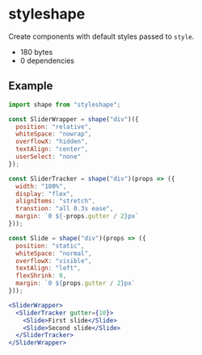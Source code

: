 # styleshape

Create components with default styles passed to `style`.

- 180 bytes
- 0 dependencies

## Example

```js
import shape from "styleshape";

const SliderWrapper = shape("div")({
  position: "relative",
  whiteSpace: "nowrap",
  overflowX: "hidden",
  textAlign: "center",
  userSelect: "none"
});

const SliderTracker = shape("div")(props => ({
  width: "100%",
  display: "flex",
  alignItems: "stretch",
  transtion: "all 0.3s ease",
  margin: `0 ${-props.gutter / 2}px`
}));

const Slide = shape("div")(props => ({
  position: "static",
  whiteSpace: "normal",
  overflowX: "visible",
  textAlign: "left",
  flexShrink: 0,
  margin: `0 ${props.gutter / 2}px`
}));
```

```jsx
<SliderWrapper>
  <SliderTracker gutter={10}>
    <Slide>First slide</Slide>
    <Slide>Second slide</Slide>
  </SliderTracker>
</SliderWrapper>
```
